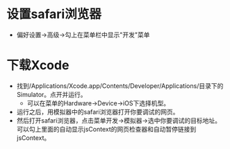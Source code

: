 # 设置safari浏览器
* 偏好设置->高级->勾上在菜单栏中显示"开发"菜单

# 下载Xcode
* 找到/Applications/Xcode.app/Contents/Developer/Applications/目录下的Simulator。点开并运行。
    - 可以在菜单的Hardware->Device->iOS下选择机型。
* 运行之后，用模拟器中的safari浏览器打开你要调试的网页。
* 然后打开safari浏览器，点击菜单开发->模拟器->选中你要调试的目标地址。可以勾上里面的自动显示jsContext的网页检查器和自动暂停链接到jsContext。
